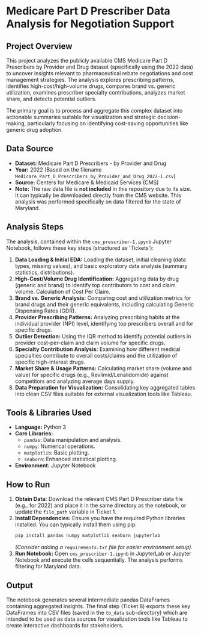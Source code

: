 # Medicare Part D Prescriber Data Analysis for Negotiation Support

## Project Overview

This project analyzes the publicly available CMS Medicare Part D Prescribers by Provider and Drug dataset (specifically using the 2022 data) to uncover insights relevant to pharmaceutical rebate negotiations and cost management strategies. The analysis explores prescribing patterns, identifies high-cost/high-volume drugs, compares brand vs. generic utilization, examines prescriber specialty contributions, analyzes market share, and detects potential outliers.

The primary goal is to process and aggregate this complex dataset into actionable summaries suitable for visualization and strategic decision-making, particularly focusing on identifying cost-saving opportunities like generic drug adoption.

## Data Source

* **Dataset:** Medicare Part D Prescribers - by Provider and Drug
* **Year:** 2022 (Based on the filename `Medicare_Part_D_Prescribers_by_Provider_and_Drug_2022-1.csv`)
* **Source:** Centers for Medicare & Medicaid Services (CMS)
* **Note:** The raw data file is **not included** in this repository due to its size. It can typically be downloaded directly from the CMS website. This analysis was performed specifically on data filtered for the state of Maryland.

## Analysis Steps

The analysis, contained within the `cms_prescriber-1.ipynb` Jupyter Notebook, follows these key steps (structured as 'Tickets'):

1.  **Data Loading & Initial EDA:** Loading the dataset, initial cleaning (data types, missing values), and basic exploratory data analysis (summary statistics, distributions).
2.  **High-Cost/Volume Drug Identification:** Aggregating data by drug (generic and brand) to identify top contributors to cost and claim volume. Calculation of Cost Per Claim.
3.  **Brand vs. Generic Analysis:** Comparing cost and utilization metrics for brand drugs and their generic equivalents, including calculating Generic Dispensing Rates (GDR).
4.  **Provider Prescribing Patterns:** Analyzing prescribing habits at the individual provider (NPI) level, identifying top prescribers overall and for specific drugs.
5.  **Outlier Detection:** Using the IQR method to identify potential outliers in provider cost-per-claim and claim volume for specific drugs.
6.  **Specialty Contribution Analysis:** Examining how different medical specialties contribute to overall costs/claims and the utilization of specific high-interest drugs.
7.  **Market Share & Usage Patterns:** Calculating market share (volume and value) for specific drugs (e.g., Revlimid/Lenalidomide) against competitors and analyzing average days supply.
8.  **Data Preparation for Visualization:** Consolidating key aggregated tables into clean CSV files suitable for external visualization tools like Tableau.

## Tools & Libraries Used

* **Language:** Python 3
* **Core Libraries:**
    * `pandas`: Data manipulation and analysis.
    * `numpy`: Numerical operations.
    * `matplotlib`: Basic plotting.
    * `seaborn`: Enhanced statistical plotting.
* **Environment:** Jupyter Notebook

## How to Run

1.  **Obtain Data:** Download the relevant CMS Part D Prescriber data file (e.g., for 2022) and place it in the same directory as the notebook, or update the `file_path` variable in Ticket 1.
2.  **Install Dependencies:** Ensure you have the required Python libraries installed. You can typically install them using pip:
    ```bash
    pip install pandas numpy matplotlib seaborn jupyterlab
    ```
    *(Consider adding a `requirements.txt` file for easier environment setup).*
3.  **Run Notebook:** Open `cms_prescriber-1.ipynb` in JupyterLab or Jupyter Notebook and execute the cells sequentially. The analysis performs filtering for Maryland data.

## Output

The notebook generates several intermediate pandas DataFrames containing aggregated insights. The final step (Ticket 8) exports these key DataFrames into CSV files (saved in the `tb_data` sub-directory) which are intended to be used as data sources for visualization tools like Tableau to create interactive dashboards for stakeholders.

